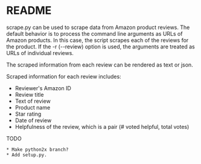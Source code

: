 README 
======
scrape.py can be used to scrape data from Amazon product reviews. The default
behavior is to process the command line arguments as URLs of Amazon products. In
this case, the script scrapes each of the reviews for the product. If the -r 
(--review) option is used, the arguments are treated as URLs of individual
reviews. 

The scraped information from each review can be rendered as text or json.

Scraped information for each review includes:
* Reviewer's Amazon ID
* Review title
* Text of review
* Product name
* Star rating
* Date of review
* Helpfulness of the review, which is a pair (# voted helpful, total votes)


TODO
~~~~
* Make python2x branch?
* Add setup.py.

